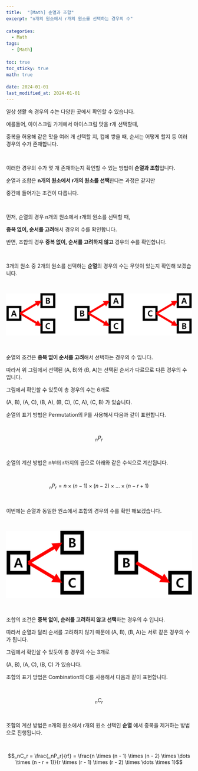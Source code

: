 ```yaml
---
title:  "[Math] 순열과 조합"
excerpt: "n개의 원소에서 r개의 원소를 선택하는 경우의 수"

categories:
  - Math
tags:
  - [Math]

toc: true
toc_sticky: true
math: true
 
date: 2024-01-01
last_modified_at: 2024-01-01
---
```


일상 생활 속 경우의 수는 다양한 곳에서 확인할 수 있습니다.  

예를들어, 아이스크림 가게에서 아이스크림 맛을 r개 선택할때,  

중복을 허용해 같은 맛을 여러 개 선택할 지, 컵에 쌓을 때, 순서는 어떻게 할지 등 여러 경우의 수가 존재합니다.  

<br/>

이러한 경우의 수가 몇 개 존재하는지 확인할 수 있는 방법이 **순열과 조합**입니다.  

순열과 조합은 **n개의 원소에서 r개의 원소를 선택**한다는 과정은 같지만  

중간에 들어가는 조건이 다릅니다.  

<br/>

먼저, 순열의 경우 n개의 원소에서 r개의 원소를 선택할 때,  

**중복 없이, 순서를 고려**해서 경우의 수를 확인합니다.  

반면, 조합의 경우 **중복 없이, 순서를 고려하지 않고** 경우의 수를 확인합니다.  

<br/>

3개의 원소 중 2개의 원소를 선택하는 **순열**의 경우의 수는 무엇이 있는지 확인해 보겠습니다.

<br/>

![순열](/assets/img/math/순열.png)

<br/>

순열의 조건은 **중복 없이 순서를 고려**해서 선택하는 경우의 수 입니다.  

따라서 위 그림에서 선택된 (A, B)와 (B, A)는 선택된 순서가 다르므로 다른 경우의 수 입니다.  

그림에서 확인할 수 있듯이 총 경우의 수는 6개로  

(A, B), (A, C), (B, A), (B, C), (C, A), (C, B) 가 있습니다.  

순열의 표기 방법은 Permutation의 P를 사용해서 다음과 같이 표현합니다.  

<br/>

$$_nP_r$$

<br/>

순열의 계산 방법은 n부터 r까지의 곱으로 아래와 같은 수식으로 계산됩니다.  

<br/>

$$_nP_r = n \times (n - 1) \times (n - 2) \times \dots \times (n - r + 1)$$  

<br/>

이번에는 순열과 동일한 원소에서 조합의 경우의 수를 확인 해보겠습니다.  

<br/>

![조합](/assets/img/math/조합.png)

<br/>

조합의 조건은 **중복 없이, 순러를 고려하지 않고 선택**하는 경우의 수 입니다.  

따라서 순열과 달리 순서를 고려하지 않기 때문에 (A, B), (B, A)는 서로 같은 경우의 수가 됩니다.  

그림에서 확인살 수 있듯이 총 경우의 수는 3개로  

(A, B), (A, C), (B, C) 가 있습니다.  

조합의 표기 방법은 Combination의 C를 사용해서 다음과 같이 표현합니다.  

<br/>

$$_nC_r$$  

<br/>

조합의 계산 방법은 n개의 원소에서 r개의 원소 선택인 **순열** 에서 중복을 제거하는 방법으로 진행됩니다.  

<br/>

$$_nC_r = \frac{_nP_r}{r!} = \frac{n \times (n - 1) \times (n - 2) \times \dots \times (n - r + 1)}{r \times (r - 1) \times (r - 2) \times \dots \times 1}$$

<br/>